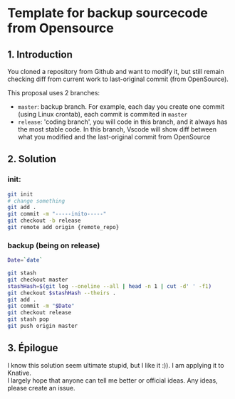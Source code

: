 # Template for backup sourcecode from Opensource

## 1. Introduction

You cloned a repository from Github and want to modify it, but still remain checking diff from current work to last-original commit (from OpenSource).

This proposal uses 2 branches:
+ `master`: backup branch. For example, each day you create one commit (using Linux crontab), each commit is commited in `master`
+ `release`: 'coding branch', you will code in this branch, and it always has the most stable code. In this branch, Vscode will show diff between what you modified and the last-original commit from OpenSource

## 2. Solution

### init:  
```bash
git init
# change something
git add .
git commit -m "-----inito-----"
git checkout -b release
git remote add origin {remote_repo}
```

### backup (being on release)  
```bash
Date=`date`

git stash
git checkout master
stashHash=$(git log --oneline --all | head -n 1 | cut -d' ' -f1)
git checkout $stashHash --theirs .
git add .
git commit -m "$Date"
git checkout release
git stash pop
git push origin master
```

## 3. Épilogue  
I know this solution seem ultimate stupid, but I like it :)). I am applying it to Knative.  
I largely hope that anyone can tell me better or official ideas. Any ideas, please create an issue.  
